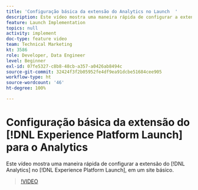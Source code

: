 ```yaml
---
title: 'Configuração básica da extensão do Analytics no Launch  '
description: Este vídeo mostra uma maneira rápida de configurar a extensão do Analytics no Launch, em um site básico.
feature: Launch Implementation
topics: null
activity: implement
doc-type: feature video
team: Technical Marketing
kt: 3586
role: Developer, Data Engineer
level: Beginner
exl-id: 07fe5327-c8b8-48cb-a357-a0426ab8494c
source-git-commit: 32424f3f2b05952fe4df9ea91dcbe51684cee905
workflow-type: ht
source-wordcount: '46'
ht-degree: 100%

---
```


# Configuração básica da extensão do [!DNL Experience Platform Launch] para o Analytics

Este vídeo mostra uma maneira rápida de configurar a extensão do [!DNL Analytics] no [!DNL Experience Platform Launch], em um site básico.

>[!VIDEO](https://video.tv.adobe.com/v/28751/?quality=12)
